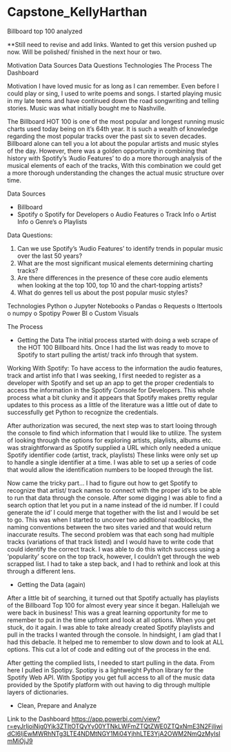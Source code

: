 # Capstone_KellyHarthan
Billboard top 100 analyzed

**Still need to revise and add links. Wanted to get this version pushed up now. Will be polished/ finished in the next hour or two.

Motivation
Data Sources
Data Questions
Technologies
The Process
The Dashboard


Motivation
I have loved music for as long as I can remember. Even before I could play or sing, I used to write poems and songs. I started playing music in my late teens and have continued down the road songwriting and telling stories. Music was what initially bought me to Nashville.

The Billboard HOT 100 is one of the most popular and longest running music charts used today being on it’s 64th year. It is such a wealth of knowledge regarding the most popular tracks over the past six to seven decades.  Billboard alone can tell you a lot about the popular artists and music styles of the day. However, there was a golden opportunity in combining that history with Spotify’s ‘Audio Features’ to do a more thorough analysis of the musical elements of each of the tracks, With this combination we could get a more thorough understanding  the changes the actual music structure over time.

Data Sources
-	Billboard
-	Spotify
o	Spotify for Developers
o	Audio Features
o	Track Info
o	Artist Info
o	Genre’s
o	Playlists

Data Questions:
1.	Can we use Spotify’s ‘Audio Features’ to identify trends in popular music over the last 50 years?
2.	What are the most significant musical elements determining charting tracks?
3.	Are there differences in the presence of these core audio elements when looking at the top 100, top 10 and the chart-topping artists?
4.	What do genres tell us about the post popular music styles?

Technologies
Python
o	Jupyter Notebooks
o	Pandas
o	Requests
o	Ittertools
o	numpy
o	Spotipy
Power BI
o	Custom Visuals

The Process

-	Getting the Data
The initial process started with doing a web scrape of the HOT 100 Billboard hits. Once I had the list was ready to move to Spotify to start pulling the artist/ track info through that system.

Working With Spotify: To have access to the information the audio features, track and artist info that I was seeking, I first needed to register as a developer with Spotify and set up an app to get the proper credentials to  access the information in the Spotify Console for Developers. This whole process what a bit clunky and it appears that Spotify makes pretty regular updates to this process as a little of the literature was a little out of date to successfully get Python to recognize the credentials.

After authorization was secured, the next step was to start looing through the console to find which information that I would like to utilize. The system of looking through the options for exploring artists, playlists, albums etc. was straightforward as Spotify supplied a URL which only needed a unique Spotify identifier code (artist, track, playlists) These links were only set up to handle a single identifier at a time. I was able to set up a series of code that would allow the identification numbers to be looped through the list.

Now came the tricky part… I had to figure out how to get Spotify to recognize that artist/ track names to connect with the proper id’s to be able to run that data through the console. After some digging I was able to find a search option that let you put in a name instead of the id number. If I could generate the id’ I could merge that together with the list and I would be set to go. This was when I started to uncover two additional roadblocks, the naming conventions between the two sites  varied and that would return inaccurate results. The second problem was that each song had multiple tracks (variations of that track listed) and I would have to write code that could identify the correct track. I was able to do this witch success using a ‘popularity’ score on the top track, however, I couldn’t get through the web scrapped list.
I had to take a step back, and I had to rethink and look at this through a different lens.

-	Getting the Data (again)

After a little bit of searching, it turned out that Spotify actually has playlists of the Billboard Top 100 for almost every year since it began. Hallelujah we were back in business! This was a great learning opportunity for me to remember to put in the time upfront and look at all options. When you get stuck, do it again. I was able to take already created Spotify playlists and pull in the tracks I wanted through the console. In hindsight, I am glad that I had this debacle. It helped me to remember to slow down and to look at ALL options. This cut a lot of code and editing out of the process in the end.

After getting the complied lists, I needed to start pulling in the data. From here I pulled in Spotipy. Spotipy  is a lightweight Python library for the Spotify Web API. With Spotipy you get full access to all of the music data provided by the Spotify platform with out having to dig through multiple layers of dictionaries.

-	Clean, Prepare and Analyze

Link to the Dashboard
https://app.powerbi.com/view?r=eyJrIjoiNjg0Yjk3ZTItOTQyYy00YTNkLWFmZTQtZWE0ZTQxNmE3N2FjIiwidCI6IjEwMWRhNTg3LTE4NDMtNGY1Mi04YjhhLTE3YjA2OWM2NmQzMyIsImMiOjJ9

